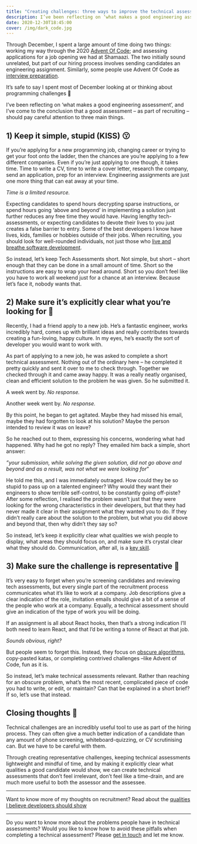 ```yaml
---
title: "Creating challenges: three ways to improve the technical assessment"
description: I’ve been reflecting on ‘what makes a good engineering assessment’, and I’ve come to the conclusion that a good assessment – as part of recruiting – should pay careful attention to three main things.
date: 2020-12-30T18:45:00
cover: /img/dark_code.jpg
---
```



Through December, I spent a large amount of time doing two things: working my way through the 2020 [Advent Of Code](https://adventofcode.com/); and assessing applications for a job opening we had at Shamaazi. The two initially sound unrelated, but part of our hiring process involves sending candidates an engineering assignment. Similarly, some people use Advent Of Code as [interview preparation](https://y3l2n.com/2018/05/09/interview-prep-advent-of-code/).

It’s safe to say I spent most of December looking at or thinking about programming challenges 👀

I’ve been reflecting on ‘what makes a good engineering assessment’, and I’ve come to the conclusion that a good assessment – as part of recruiting – should pay careful attention to three main things.


## 1) Keep it simple, stupid (KISS) 😗

If you’re applying for a new programming job, changing career or trying to get your foot onto the ladder, then the chances are you’re applying to a few different companies. Even if you’re just applying to one though, it takes time. Time to write a CV, time to write a cover letter, research the company, send an application, prep for an interview. Engineering assignments are just one more thing that can eat away at your time.

*Time is a limited resource.*

Expecting candidates to spend hours decrypting sparse instructions, or spend hours going ‘above and beyond’ in implementing a solution just further reduces any free time they would have. Having lengthy tech-assessments, or expecting candidates to devote their lives to you just creates a false barrier to entry. Some of the best developers I know have lives, kids, families or hobbies outside of their jobs. When recruiting, you should look for well-rounded individuals, not just those who [live and breathe software development](https://dgls.dev/posts/three-unique-qualities/).

So instead, let’s keep Tech Assessments short. Not simple, but short – short enough that they can be done in a small amount of time. Short so the instructions are easy to wrap your head around. Short so you don’t feel like you have to work all weekend just for a chance at an interview. Because let’s face it, nobody wants that.


## 2) Make sure it’s explicitly clear what you’re looking for 👀

Recently, I had a friend apply to a new job. He’s a fantastic engineer, works incredibly hard, comes up with brilliant ideas and really contributes towards creating a fun-loving, happy culture. In my eyes, he’s exactly the sort of developer you would want to work with.

As part of applying to a new job, he was asked to complete a short technical assessment. Nothing out of the ordinary here – he completed it pretty quickly and sent it over to me to check through. Together we checked through it and came away happy. It was a really neatly organised, clean and efficient solution to the problem he was given. So he submitted it.

A week went by. *No response.*

Another week went by. *No response.*

By this point, he began to get agitated. Maybe they had missed his email, maybe they had forgotten to look at his solution? Maybe the person intended to review it was on leave?

So he reached out to them, expressing his concerns, wondering what had happened. Why had he got no reply? They emailed him back a simple, short answer:

*”your submission, while solving the given solution, did not go above and beyond and as a result, was not what we were looking for*”

He told me this, and I was immediately outraged. How could they be so stupid to pass up on a talented engineer? Why would they want their engineers to show terrible self-control, to be constantly going off-piste? After some reflection, I realised the problem wasn’t just that they were looking for the wrong characteristics in their developers, but that they had never made it clear in their assignment what they wanted you to do. If they didn’t really care about the solution to the problem, but what you did above and beyond that, then why didn’t they say so?

So instead, let’s keep it explicitly clear what qualities we wish people to display, what areas they should focus on, and make sure it’s crystal clear what they should do. Communication, after all, is a [key skill](https://dgls.dev/posts/communication/).


## 3) Make sure the challenge is representative 🏁

It’s very easy to forget when you’re screening candidates and reviewing tech assessments, but every single part of the recruitment process communicates what it’s like to work at a company. Job descriptions give a clear indication of the role, invitation emails should give a bit of a sense of the people who work at a company. Equally, a technical assessment should give an indication of the type of work you will be doing.

If an assignment is all about React hooks, then that’s a strong indication I’ll both need to learn React, and that I’d be writing a tonne of React at that job.

*Sounds obvious, right?*

But people seem to forget this. Instead, they focus on [obscure algorithms](https://hackernoon.com/50-data-structure-and-algorithms-interview-questions-for-programmers-b4b1ac61f5b0), copy-pasted katas, or completing contrived challenges –like Advent of Code, fun as it is.

So instead, let’s make technical assessments relevant. Rather than reaching for an obscure problem, what’s the most recent, complicated piece of code you had to write, or edit, or maintain? Can that be explained in a short brief? If so, let’s use that instead.


## Closing thoughts 💭

Technical challenges are an incredibly useful tool to use as part of the hiring process. They can often give a much better indication of a candidate than any amount of phone screening, whiteboard-quizzing, or CV scrutinising can. But we have to be careful with them.

Through creating representative challenges, keeping technical assessments lightweight and mindful of time, and by making it explicitly clear what qualities a good candidate would show, we can create technical assessments that don’t feel irrelevant, don’t feel like a time-drain, and are much more useful to both the assessor and the assessee.

***

Want to know more of my thoughts on recruitment? Read about the [qualities I believe developers should show](https://dgls.dev/posts/three-unique-qualities/)

***

Do you want to know more about the problems people have in technical assessments? Would you like to know how to avoid these pitfalls when completing a technical assessment? Please [get in touch](https://twitter.com/dglsparsons) and let me know.
